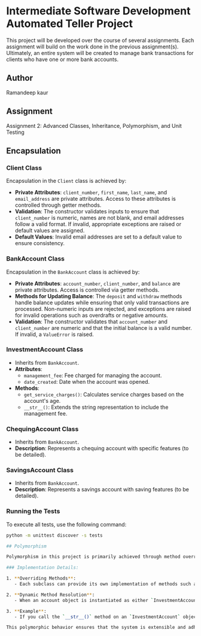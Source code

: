 # Intermediate Software Development Automated Teller Project
This project will be developed over the course of several assignments.  Each 
assignment will build on the work done in the previous assignment(s).  Ultimately, 
an entire system will be created to manage bank transactions for clients who 
have one or more bank accounts.

## Author
Ramandeep kaur

## Assignment
Assignment 2: Advanced Classes, Inheritance, Polymorphism, and Unit Testing


## Encapsulation

### Client Class
Encapsulation in the `Client` class is achieved by:
- **Private Attributes**: `client_number`, `first_name`, `last_name`, and `email_address` are private attributes. Access to these attributes is controlled through getter methods.
- **Validation**: The constructor validates inputs to ensure that `client_number` is numeric, names are not blank, and email addresses follow a valid format. If invalid, appropriate exceptions are raised or default values are assigned.
- **Default Values**: Invalid email addresses are set to a default value to ensure consistency.

### BankAccount Class
Encapsulation in the `BankAccount` class is achieved by:
- **Private Attributes**: `account_number`, `client_number`, and `balance` are private attributes. Access is controlled via getter methods.
- **Methods for Updating Balance**: The `deposit` and `withdraw` methods handle balance updates while ensuring that only valid transactions are processed. Non-numeric inputs are rejected, and exceptions are raised for invalid operations such as overdrafts or negative amounts.
- **Validation**: The constructor validates that `account_number` and `client_number` are numeric and that the initial balance is a valid number. If invalid, a `ValueError` is raised.

### InvestmentAccount Class
- Inherits from `BankAccount`.
- **Attributes**:
  - `management_fee`: Fee charged for managing the account.
  - `date_created`: Date when the account was opened.
- **Methods**:
  - `get_service_charges()`: Calculates service charges based on the account's age.
  - `__str__()`: Extends the string representation to include the management fee.

### ChequingAccount Class
- Inherits from `BankAccount`.
- **Description**: Represents a chequing account with specific features (to be detailed).

### SavingsAccount Class
- Inherits from `BankAccount`.
- **Description**: Represents a savings account with saving features (to be detailed).

### Running the Tests
To execute all tests, use the following command:
```sh
python -m unittest discover -s tests

## Polymorphism

Polymorphism in this project is primarily achieved through method overriding in the subclasses of the `BankAccount` class. Each subclass—`InvestmentAccount`, `ChequingAccount`, and `SavingsAccount`—inherits from `BankAccount` and can implement its own version of methods that are defined in the parent class.

### Implementation Details:

1. **Overriding Methods**:
   - Each subclass can provide its own implementation of methods such as `__str__()` to return a customized string representation of the account. For example, while the `BankAccount` class might provide a basic string format, `InvestmentAccount` can extend it to include details specific to investment accounts, such as management fees.

2. **Dynamic Method Resolution**:
   - When an account object is instantiated as either `InvestmentAccount`, `ChequingAccount`, or `SavingsAccount`, the appropriate method implementation is invoked at runtime based on the actual object type. This allows for flexibility and the ability to add new account types in the future without modifying existing code.

3. **Example**:
   - If you call the `__str__()` method on an `InvestmentAccount` object, it will execute the overridden version in `InvestmentAccount`, providing detailed information about the management fee and account creation date, whereas calling the same method on a `SavingsAccount` will provide its unique representation.

This polymorphic behavior ensures that the system is extensible and adheres to the principles of object-oriented programming, allowing for cleaner and more maintainable code.
